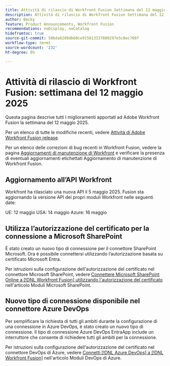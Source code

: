 ```yaml
---
title: Attività di rilascio di Workfront Fusion Settimana del 12 maggio 2025
description: Attività di rilascio di Workfront Fusion Settimana del 12 maggio 2025
author: Becky
feature: Product Announcements, Workfront Fusion
recommendations: noDisplay, noCatalog
hidefromtoc: true
source-git-commit: 58bda8289db60ce915613337880297e5c8ec7097
workflow-type: tm+mt
source-wordcount: '232'
ht-degree: 0%

---
```


# Attività di rilascio di Workfront Fusion: settimana del 12 maggio 2025

Questa pagina descrive tutti i miglioramenti apportati ad Adobe Workfront Fusion la settimana del 12 maggio 2025.

Per un elenco di tutte le modifiche recenti, vedere [Attività di Adobe Workfront Fusion release](/help/workfront-fusion/fusion-product-releases/fusion-release-activity.md).

Per un elenco delle correzioni di bug recenti in Workfront Fusion, vedere la pagina [Aggiornamenti di manutenzione di Workfront](https://experienceleague.adobe.com/it/docs/workfront-known-issues/releases/current-updates) e verificare la presenza di eventuali aggiornamenti etichettati Aggiornamento di manutenzione di Workfront Fusion.

## Aggiornamento all’API Workfront

Workfront ha rilasciato una nuova API il 5 maggio 2025. Fusion sta aggiornando la versione API dei propri moduli Workfront nelle seguenti date:

UE: 12 maggio
USA: 14 maggio
Azure: 16 maggio

## Utilizza l’autorizzazione del certificato per la connessione a Microsoft SharePoint

È stato creato un nuovo tipo di connessione per il connettore SharePoint Microsoft. Ora è possibile connettersi utilizzando l’autorizzazione basata su certificato Microsoft Entra.

Per istruzioni sulla configurazione dell&#39;autorizzazione del certificato nel connettore Microsoft SharePoint, vedere [Connettere Microsoft SharePoint Online a [!DNL Workfront Fusion] utilizzando l&#39;autorizzazione del certificato](/help/workfront-fusion/references/apps-and-modules/third-party-connectors/sharepoint-modules.md#connect-microsoft-sharepoint-online-to-workfront-fusion-using-certificate-authorization) nell&#39;articolo Moduli Microsoft SharePoint.

## Nuovo tipo di connessione disponibile nel connettore Azure DevOps

Per semplificare la richiesta di tutti gli ambiti durante la configurazione di una connessione in Azure DevOps, è stato creato un nuovo tipo di connessione. Il tipo di connessione Azure DevOps EntraApp include un interruttore che consente di richiedere tutti gli ambiti per la connessione.

Per istruzioni sulla configurazione dell&#39;autorizzazione del certificato nel connettore DevOps di Azure, vedere [Connetti [!DNL Azure DevOps] a [!DNL Workfront Fusion]](/help/workfront-fusion/references/apps-and-modules/third-party-connectors/azure-dev-ops.md#connect-azure-devops-to-workfront-fusion) nell&#39;articolo Moduli DevOps di Azure.

